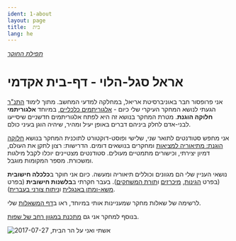 ```yaml
---
ident: 1-about
layout: page
title:  בית
lang: he
---
```


*[תפילת החוקר][tfila]*

# אראל סגל-הלוי - דף-בית אקדמי 

אני פרופסור חבר באוניברסיטת אריאל, במחלקה למדעי המחשב.
מתוך לימוד [התנ"ך][tnk] הגעתי לנושא המחקר העיקרי שלי כיום -
[אלגוריתמים כלכליים][alg],  במיוחד
**אלגוריתמי חלוקה הוגנת**.
מטרת המחקר בנושא זה היא לפתח אלגוריתמים חדשניים שיסייעו לבני-אדם לחלק ביניהם דברים
באופן יעיל ומהיר, שיהיה הוגן בעיני כולם.

אני מחפש סטודנטים לתואר שני, שלישי ופוסט-דוקטורט
לתוכנית המחקר בנושא [חלוקה הוגנת: מתיאוריה למציאות][wishlist] ומחקרים בנושאים דומים. 
הדרישות: רצון לתקן את העולם, דמיון יצירתי, וכישורים מתמטיים מעולים.
סטודנטים מצטיינים יוכלו לקבל מילגות ומשכורת.
מספר המקומות מוגבל.

<p style='display:none'>

נושאי העניין שלי הם מגוונים וכוללים תיאוריה ומעשה. כיום אני חוקר ב**כלכלה חישובית** (בפרט [הגינות][1],  [מיכרזים][2] ו[תורת המשחקים][3]). 
בעבר חקרתי ב**בלשנות חישובית** (בפרט  [משא-ומתן באנגלית][4] ו[ניתוח צורני בעברית][5]). 


לרשימה של שאלות מחקר שמעניינות אותי במיוחד, ראו ב[דף המשאלות][wishlist] שלי.

בנוסף למחקר אני גם  [מתכנת במגוון רחב של שפות][6].
</p>

<p style="text-align: left;">
<img src='/images/temple_mount_20170727_012.jpg' alt='אשתי ואני על הר הבית, 2017-07-27'/>
</p>

[tfila]: {{site.baseurl}}/papers/tfila_a3.pdf
[1]: {{site.baseurl}}/topics/{{page.lang}}/fairness
[2]: {{site.baseurl}}/topics/{{page.lang}}/auctions
[3]: {{site.baseurl}}/topics/{{page.lang}}/repeatedgames
[4]: {{site.baseurl}}/topics/{{page.lang}}/negochat
[5]: {{site.baseurl}}/topics/{{page.lang}}/hebnlp
[6]: {{site.baseurl}}/pages/en/code
[tnk]: {{site.baseurl}}/topics/{{page.lang}}/tnk
[wishlist]: {{site.baseurl}}/pages/{{page.lang}}/wishlist
[research]: {{site.baseurl}}/papers/ResearchProgram-ISF-712-20.pdf
[ya]: https://sites.google.com/site/aumannbiu/
[ah]: http://u.cs.biu.ac.il/~avinatan/
[alg]: https://github.com/erelsgl-at-ariel/algorithms-5784
